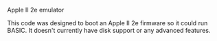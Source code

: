 Apple II 2e emulator

This code was designed to boot an Apple II 2e firmware so it could run BASIC.  It doesn't currently have disk support or any advanced features.  
